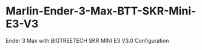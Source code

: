 # Marlin-Ender-3-Max-BTT-SKR-Mini-E3-V3
Ender 3 Max with BIGTREETECH SKR MINI E3 V3.0 Configuration
